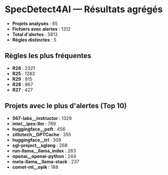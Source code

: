 # SpecDetect4AI — Résultats agrégés

- **Projets analysés** : 65
- **Fichiers avec alertes** : 1312
- **Total d'alertes** : 5813
- **Règles distinctes** : 5

## Règles les plus fréquentes

- **R26** : 2321
- **R25** : 1283
- **R29** : 915
- **R28** : 867
- **R27** : 427

## Projets avec le plus d'alertes (Top 10)

- **567-labs__instructor** : 1329
- **intel__ipex-llm** : 789
- **huggingface__peft** : 456
- **zilliztech__GPTCache** : 355
- **huggingface__trl** : 308
- **sgl-project__sglang** : 268
- **run-llama__llama_index** : 263
- **openai__openai-python** : 244
- **meta-llama__llama-stack** : 237
- **comet-ml__opik** : 188
